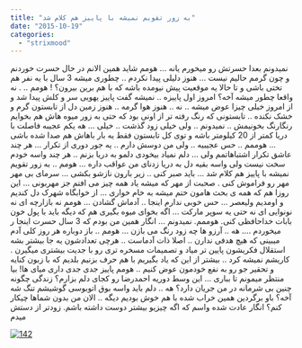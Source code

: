 ```yaml
---
title: "به زور تقویم نمیشه با پاییز هم کلام شد"
date: "2015-10-19"
categories: 
  - "strixmood"
---
```


نمیدونم بعدا حسرتش رو میخورم یانه ... هومم شاید همین الانم در حال حسرت خوردنم و چون گرمم حالیم نیست ... هنوز دلیلی پیدا نکردم .. چطوری میشه 3 سال با یه نفر هم تختی باشی و تا حالا یه موقعیت پیش نیومده باشه که با هم برین بیرون؟ ! هومم .. . نه واقعا چطور میشه آخه؟ امروز اول پاییزه .. نمیشه گفت پاییز یهویی سر و کلش پیدا شد و از امروز خیلی چیزا عوض میشه .. نه .. هنوز هوا گرمه .. هنوز زمین دل از تابستون گرم و خشک نکنده .. تابستونی که رنگ رفته تر از اونی بود که حتی به زور میوه هاش هم بخوایم رنگارنگ بخونیمش .. نمیدونم .. ولی خیلی زود گذشت .. خیلی ... هه یکم عجیبه فاصلت با دریا کمتر از 20 کیلومتر باشه و توی کل تابستون فقط یه بار باهاش هم صدا شده باشی ... هوممم .. حس عجیبیه .. ولی من دوسش دارم .. یه جور دوری از تکرار ... هر چند عاشق تکرار اشتباهاتمم ولی ... دلم نمیاد بیخودی دلمو به دریا بزنم .. هر چند واسه خودم سخت نیست ولی واسه بقیه دل به دریا زدنای من عواقب داره ... هومم .. به زور تقویم نمیشه با پاییز هم کلام شد ... باید صبر کنی .. زیر بارون نازشو بکشی ... سرمای بی مهر مهر رو فراموش کنی . صحبت از مهر که میشه یاد همه چیز می افتم جز مهربونی ... این روزا هم که همه ی بحث هامون ختم میشه به خام خواری ... از خوابگاه شهرک دل کندیم و اومدیم ولیعصر ... حس خوبی ندارم اینجا .. آدماش گشادن ... هومم نه بازارچه ای نه نونوایی ای نه حتی یه سوپر مارکت ... اگه بخوای میوه بگیری هم که دیگه باید با پول خون بابات خداحافظی کنی. هوممم. نمیدونم ... انگار همین من بودم که 3 سال حسرت اینجا ر میخوردم .... هه .. آرزو ها چه زود رنگ می بازن ... هومم .. باز دوباره هر روز کلی آدم میبینی که هیچ هدفی ندارن .. اصلا ذات آدماست .. هرچی تعدادشون یه جا بیشتر بشه استقلال فکریشون پایین تر میاد و تصمیمات مسخره تری رو با جدیت بیشتری میگیرن . کاریشم نمیشه کرد .. بیشتر از این که یاد بگیریم با هم حرف بزنیم بلدیم که با زبون کنایه و تحقیر جو رو به نفع خودمون عوض کنیم .. هومم پاییز جدی جدی داری میای ها! بیا منتظر میمونم تا بباری ... این وسط دوریه احمدرضا رو کجای دلم بزارم؟ زندگی چگونه چنین بی شرمانه در من جریان دارد؟ هه .. دلم باید واسه بوق اتوبوسی گوشیشم تنگ شه آخه؟ باو برگردین همین خراب شده با هم خوش بودیم دیگه .. الان من بدون شماها چیکار کنم؟ انگار عادت شده واسم که اگه چیزیو بیشتر دوست داشته باشم. زودتر از دستش میدم

[![142](http://localhost/wp-content/uploads/2015/10/142-300x300.png)](http://localhost/wp-content/uploads/2015/10/142.png)
